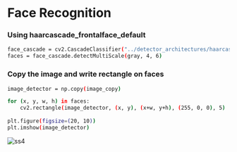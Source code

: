 # Face Recognition

### Using haarcascade_frontalface_default

```sh
face_cascade = cv2.CascadeClassifier("../detector_architectures/haarcascade_frontalface_default.xml")
faces = face_cascade.detectMultiScale(gray, 4, 6)
```

### Copy the image and write rectangle on faces
```sh
image_detector = np.copy(image_copy)

for (x, y, w, h) in faces:
    cv2.rectangle(image_detector, (x, y), (x+w, y+h), (255, 0, 0), 5)
    
plt.figure(figsize=(20, 10))
plt.imshow(image_detector)
```

![ss4](https://user-images.githubusercontent.com/47830409/63946247-7ab64880-ca7d-11e9-8f07-1f31f8148f86.PNG)
